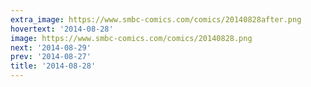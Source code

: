 ```yaml
---
extra_image: https://www.smbc-comics.com/comics/20140828after.png
hovertext: '2014-08-28'
image: https://www.smbc-comics.com/comics/20140828.png
next: '2014-08-29'
prev: '2014-08-27'
title: '2014-08-28'
---
```

